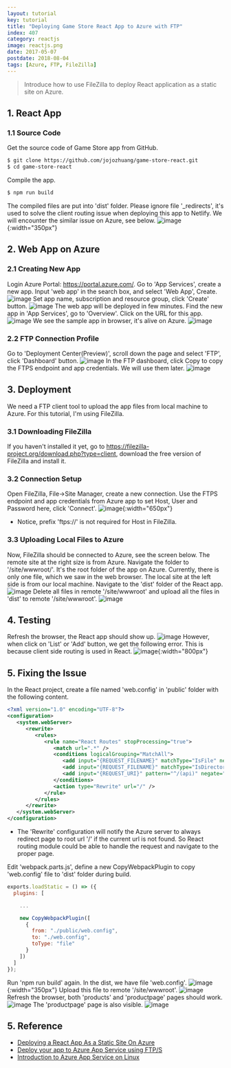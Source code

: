 ```yaml
---
layout: tutorial
key: tutorial
title: "Deploying Game Store React App to Azure with FTP"
index: 407
category: reactjs
image: reactjs.png
date: 2017-05-07
postdate: 2018-08-04
tags: [Azure, FTP, FileZilla]
---
```


> Introduce how to use FileZilla to deploy React application as a static site on Azure.

## 1. React App
### 1.1 Source Code
Get the source code of Game Store app from GitHub.
```sh
$ git clone https://github.com/jojozhuang/game-store-react.git
$ cd game-store-react
```
Compile the app.
```sh
$ npm run build
```
The compiled files are put into 'dist' folder. Please ignore file '\_redirects', it's used to solve the client routing issue when deploying this app to Netlify. We will encounter the similar issue on Azure, see below.
![image](/public/tutorials/407/dist.png){:width="350px"}

## 2. Web App on Azure
### 2.1 Creating New App
Login Azure Portal: https://portal.azure.com/. Go to 'App Services', create a new app. Input 'web app' in the search box, and select 'Web App', Create.
![image](/public/tutorials/407/webapp.png)
Set app name, subscription and resource group, click 'Create' button.
![image](/public/tutorials/407/create.png)
The web app will be deployed in few minutes. Find the new app in 'App Services', go to 'Overview'. Click on the URL for this app.
![image](/public/tutorials/407/url.png)
We see the sample app in browser, it's alive on Azure.
![image](/public/tutorials/407/sampleapp.png)
### 2.2 FTP Connection Profile
Go to 'Deployment Center(Preview)', scroll down the page and select 'FTP', click 'Dashboard' button.
![image](/public/tutorials/407/ftp_profile.png)
In the FTP dashboard, click Copy to copy the FTPS endpoint and app credentials. We will use them later.
![image](/public/tutorials/407/ftp_credential.png)

## 3. Deployment
We need a FTP client tool to upload the app files from local machine to Azure. For this tutorial, I'm using FileZilla.
### 3.1 Downloading FileZilla
If you haven't installed it yet, go to https://filezilla-project.org/download.php?type=client, download the free version of FileZilla and install it.
### 3.2 Connection Setup
Open FileZilla, File->Site Manager, create a new connection. Use the FTPS endpoint and app credentials from Azure app to set Host, User and Password here, click 'Connect'.
![image](/public/tutorials/407/ftp_connect.png){:width="650px"}
* Notice, prefix 'ftps://' is not required for Host in FileZilla.

### 3.3 Uploading Local Files to Azure
Now, FileZilla should be connected to Azure, see the screen below. The remote site at the right size is from Azure. Navigate the folder to '/site/wwwroot/'. It's the root folder of the app on Azure. Currently, there is only one file, which we saw in the web browser. The local site at the left side is from our local machine. Navigate to the 'dist' folder of the React app.
![image](/public/tutorials/407/file_sync.png)
Delete all files in remote '/site/wwwroot' and upload all the files in 'dist' to remote '/site/wwwroot'.
![image](/public/tutorials/407/upload.png)

## 4. Testing
Refresh the browser, the React app should show up.
![image](/public/tutorials/407/deployed.png)
However, when click on 'List' or 'Add' button, we get the following error. This is because client side routing is used in React.
![image](/public/tutorials/407/pagenotfound.png){:width="800px"}

## 5. Fixing the Issue
In the React project, create a file named 'web.config' in 'public' folder with the following content.
```xml
<?xml version="1.0" encoding="UTF-8"?>
<configuration>
   <system.webServer>
      <rewrite>
         <rules>
            <rule name="React Routes" stopProcessing="true">
               <match url=".*" />
               <conditions logicalGrouping="MatchAll">
                  <add input="{REQUEST_FILENAME}" matchType="IsFile" negate="true" />
                  <add input="{REQUEST_FILENAME}" matchType="IsDirectory" negate="true" />
                  <add input="{REQUEST_URI}" pattern="^/(api)" negate="true" />
               </conditions>
               <action type="Rewrite" url="/" />
            </rule>
         </rules>
      </rewrite>
   </system.webServer>
</configuration>
```
* The 'Rewrite' configuration will notify the Azure server to always redirect page to root url '/' if the current url is not found. So React routing module could be able to handle the request and navigate to the proper page.

Edit 'webpack.parts.js', define a new CopyWebpackPlugin to copy 'web.config' file to 'dist' folder during build.
```javascript
exports.loadStatic = () => ({
  plugins: [

    ...

    new CopyWebpackPlugin([
      {
        from: "./public/web.config",
        to: "./web.config",
        toType: "file"
      }
    ])
  ]
});
```
Run 'npm run build' again. In the dist, we have file 'web.config'.
![image](/public/tutorials/407/webconfig.png){:width="350px"}
Upload this file to remote '/site/wwwroot'.
![image](/public/tutorials/407/upload2.png)
Refresh the browser, both 'products' and 'productpage' pages should work.
![image](/public/tutorials/407/products.png)
The 'productpage' page is also visible.
![image](/public/tutorials/407/productpage.png)

## 5. Reference
* [Deploying a React App As a Static Site On Azure](https://burkeknowswords.com/deploying-create-react-app-as-a-static-site-on-azure-dd1330b215a5)
* [Deploy your app to Azure App Service using FTP/S](https://docs.microsoft.com/en-us/azure/app-service/app-service-deploy-ftp)
* [Introduction to Azure App Service on Linux](https://docs.microsoft.com/en-us/azure/app-service/containers/app-service-linux-intro)
